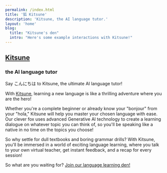 ```yaml
---
permalink: /index.html
title: '狐 Kitsune'
description: 'Kitsune, the AI language tutor.'
layout: 'home'
blog:
  title: "Kitsune's den"
  intro: "Here's some example interactions with Kitsune!"
---
```


## [Kitsune](https://t.me/KistuneBot)
### the AI language tutor

Say こんにちは to Kitsune, the ultimate AI language tutor! 

<script async src="https://telegram.org/js/telegram-widget.js?22" data-telegram-share-url="https://t.me/KistuneBot" data-comment="Kitsune" data-size="large" data-text="notext"></script>

With [Kitsune](https://t.me/KistuneBot), learning a new language is like a thrilling adventure where you are the hero!

Whether you're a complete beginner or already know your "bonjour" from your "hola," Kitsune will help you master your chosen language with ease. Our clever fox uses advanced Generative AI technology to create a learning dialogue on whatever topic you can think of, so you'll be speaking like a native in no time on the topics you choose!

So why settle for dull textbooks and boring grammar drills? With Kitsune, you'll be immersed in a world of exciting language learning, where you talk to your own virtual teacher, get instant feedback, and a recap for every session!

So what are you waiting for? [Join our language learning den!](https://t.me/KistuneBot)
